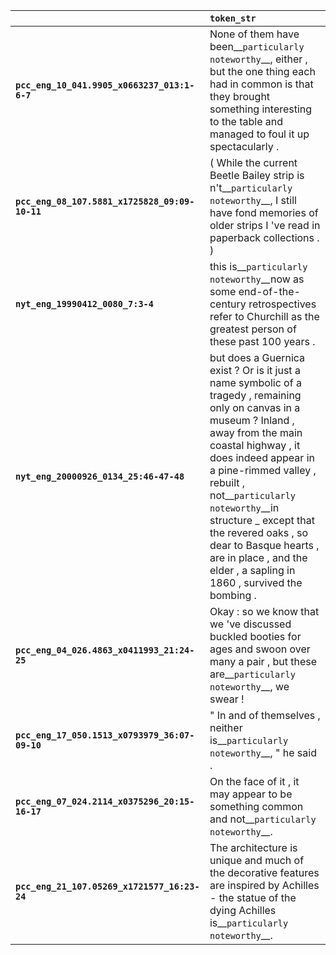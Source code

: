 |                                                | `token_str`                                                                                                                                                                                                                                                                                                                                                                                                  |
|:-----------------------------------------------|:-------------------------------------------------------------------------------------------------------------------------------------------------------------------------------------------------------------------------------------------------------------------------------------------------------------------------------------------------------------------------------------------------------------|
| **`pcc_eng_10_041.9905_x0663237_013:1-6-7`**   | None of them have been__``particularly noteworthy``__, either , but the one thing each had in common is that they brought something interesting to the table and managed to foul it up spectacularly .                                                                                                                                                                                                       |
| **`pcc_eng_08_107.5881_x1725828_09:09-10-11`** | ( While the current Beetle Bailey strip is n't__``particularly noteworthy``__, I still have fond memories of older strips I 've read in paperback collections . )                                                                                                                                                                                                                                            |
| **`nyt_eng_19990412_0080_7:3-4`**              | this is__``particularly noteworthy``__now as some end-of-the-century retrospectives refer to Churchill as the greatest person of these past 100 years .                                                                                                                                                                                                                                                      |
| **`nyt_eng_20000926_0134_25:46-47-48`**        | but does a Guernica exist ? Or is it just a name symbolic of a tragedy , remaining only on canvas in a museum ? Inland , away from the main coastal highway , it does indeed appear in a pine-rimmed valley , rebuilt , not__``particularly noteworthy``__in structure _ except that the revered oaks , so dear to Basque hearts , are in place , and the elder , a sapling in 1860 , survived the bombing . |
| **`pcc_eng_04_026.4863_x0411993_21:24-25`**    | Okay : so we know that we 've discussed buckled booties for ages and swoon over many a pair , but these are__``particularly noteworthy``__, we swear !                                                                                                                                                                                                                                                       |
| **`pcc_eng_17_050.1513_x0793979_36:07-09-10`** | " In and of themselves , neither is__``particularly noteworthy``__, " he said .                                                                                                                                                                                                                                                                                                                              |
| **`pcc_eng_07_024.2114_x0375296_20:15-16-17`** | On the face of it , it may appear to be something common and not__``particularly noteworthy``__.                                                                                                                                                                                                                                                                                                             |
| **`pcc_eng_21_107.05269_x1721577_16:23-24`**   | The architecture is unique and much of the decorative features are inspired by Achilles - the statue of the dying Achilles is__``particularly noteworthy``__.                                                                                                                                                                                                                                                |
